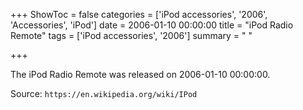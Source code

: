 +++
ShowToc = false
categories = ['iPod accessories', '2006', 'Accessories', 'iPod']
date = 2006-01-10 00:00:00
title = "iPod Radio Remote"
tags = ['iPod accessories', '2006']
summary = " "

+++

The iPod Radio Remote was released on 2006-01-10 00:00:00.

Source: `https://en.wikipedia.org/wiki/IPod`


